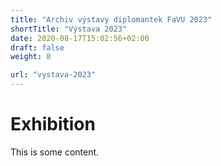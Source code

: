 ```yaml
---
title: "Archiv výstavy diplomantek FaVU 2023"
shortTitle: "Výstava 2023"
date: 2020-08-17T15:02:56+02:00
draft: false
weight: 8

url: "vystava-2023"
---
```


# Exhibition
This is some content.

